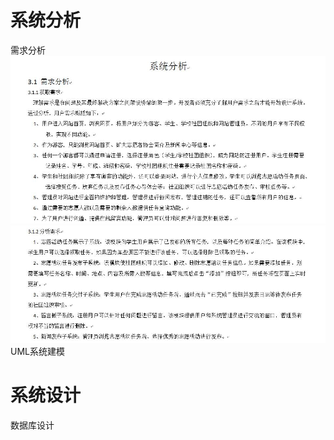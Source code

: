 # 系统分析</br>
需求分析</br>
![获取需求](https://github.com/09143520/guanlixx/blob/master/第一周进度/图片/获取需求.JPG)
![分析需求](https://github.com/09143520/guanlixx/blob/master/第一周进度/图片/分析需求.JPG)
UML系统建模</br>
# 系统设计</br>
数据库设计
